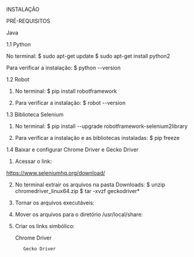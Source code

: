 INSTALAÇÃO

PRÉ-REQUISITOS

Java

1.1 Python

No terminal:
$ sudo apt-get update
$ sudo apt-get install python2

Para verificar a instalação:
$ python --version

1.2 Robot

1. No terminal:
$ pip install robotframework

2. Para verificar a instalação:
$ robot --version

1.3 Biblioteca Selenium

1. No terminal:
$ pip install --upgrade robotframework-selenium2library

2. Para verificar a instalação e as bibliotecas instaladas:
$ pip freeze

1.4 Baixar e configurar Chrome Driver e Gecko Driver

1. Acessar o link:

https://www.seleniumhq.org/download/

2. No terminal extrair os arquivos na pasta Downloads:
$ unzip chromedriver_linux64.zip
$ tar -xvzf geckodriver*

3. Tornar os arquivos executáveis:

4. Mover os arquivos para o diretório /usr/local/share:

5. Criar os links simbólico:

     Chrome Driver



          Gecko Driver
